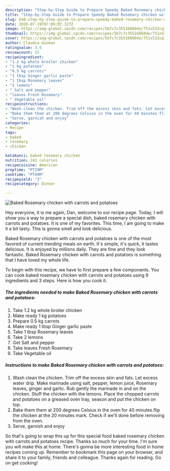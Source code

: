 ```yaml
---
description: "Step-by-Step Guide to Prepare Speedy Baked Rosemary chicken with carrots and potatoes"
title: "Step-by-Step Guide to Prepare Speedy Baked Rosemary chicken with carrots and potatoes"
slug: 648-step-by-step-guide-to-prepare-speedy-baked-rosemary-chicken-with-carrots-and-potatoes
date: 2020-07-19T07:09:07.327Z
image: https://img-global.cpcdn.com/recipes/5b7c7c35516860de/751x532cq70/baked-rosemary-chicken-with-carrots-and-potatoes-recipe-main-photo.jpg
thumbnail: https://img-global.cpcdn.com/recipes/5b7c7c35516860de/751x532cq70/baked-rosemary-chicken-with-carrots-and-potatoes-recipe-main-photo.jpg
cover: https://img-global.cpcdn.com/recipes/5b7c7c35516860de/751x532cq70/baked-rosemary-chicken-with-carrots-and-potatoes-recipe-main-photo.jpg
author: Claudia Guzman
ratingvalue: 3.5
reviewcount: 15
recipeingredient:
- "1.2 kg whole broiler chicken"
- "1 kg potatoes"
- "0.5 kg carrots"
- "1 tbsp Ginger garlic paste"
- "1 tbsp Rosemary leaves"
- "2 lemons"
- " Salt and pepper"
- "leaves Fresh Rosemary"
- " Vegetable oil"
recipeinstructions:
- "Wash clean the chicken. Trim off the excess skin and fats. Let excess water drip. Make marinade using salt, pepper, lemon juice, Rosemary leaves, ginger and garlic. Rub gently the marinade in and on the chicken. Stuff the chicken with the lemons. Place the chopped carrots and potatoes on a greased oven tray, season and put the chicken on top."
- "Bake them them at 200 degrees Celsius in the oven for 40 minutes.flip the chicken at the 20 minutes mark. Check if we&#39;ll done before removing from the oven."
- "Serve, garnish and enjoy"
categories:
- Recipe
tags:
- baked
- rosemary
- chicken

katakunci: baked rosemary chicken 
nutrition: 243 calories
recipecuisine: American
preptime: "PT29M"
cooktime: "PT49M"
recipeyield: "3"
recipecategory: Dinner

---
```



![Baked Rosemary chicken with carrots and potatoes](https://img-global.cpcdn.com/recipes/5b7c7c35516860de/751x532cq70/baked-rosemary-chicken-with-carrots-and-potatoes-recipe-main-photo.jpg)

Hey everyone, it is me again, Dan, welcome to our recipe page. Today, I will show you a way to prepare a special dish, baked rosemary chicken with carrots and potatoes. It is one of my favorites. This time, I am going to make it a bit tasty. This is gonna smell and look delicious.



Baked Rosemary chicken with carrots and potatoes is one of the most favored of current trending meals on earth. It's simple, it's quick, it tastes delicious. It is enjoyed by millions daily. They are fine and they look fantastic. Baked Rosemary chicken with carrots and potatoes is something that I have loved my whole life.


To begin with this recipe, we have to first prepare a few components. You can cook baked rosemary chicken with carrots and potatoes using 9 ingredients and 3 steps. Here is how you cook it.

<!--inarticleads1-->

##### The ingredients needed to make Baked Rosemary chicken with carrots and potatoes:

1. Take 1.2 kg whole broiler chicken
1. Make ready 1 kg potatoes
1. Prepare 0.5 kg carrots
1. Make ready 1 tbsp Ginger garlic paste
1. Take 1 tbsp Rosemary leaves
1. Take 2 lemons
1. Get  Salt and pepper
1. Take leaves Fresh Rosemary
1. Take  Vegetable oil




<!--inarticleads2-->

##### Instructions to make Baked Rosemary chicken with carrots and potatoes:

1. Wash clean the chicken. Trim off the excess skin and fats. Let excess water drip. Make marinade using salt, pepper, lemon juice, Rosemary leaves, ginger and garlic. Rub gently the marinade in and on the chicken. Stuff the chicken with the lemons. Place the chopped carrots and potatoes on a greased oven tray, season and put the chicken on top.
1. Bake them them at 200 degrees Celsius in the oven for 40 minutes.flip the chicken at the 20 minutes mark. Check if we&#39;ll done before removing from the oven.
1. Serve, garnish and enjoy




So that's going to wrap this up for this special food baked rosemary chicken with carrots and potatoes recipe. Thanks so much for your time. I'm sure you will make this at home. There's gonna be more interesting food in home recipes coming up. Remember to bookmark this page on your browser, and share it to your family, friends and colleague. Thanks again for reading. Go on get cooking!

